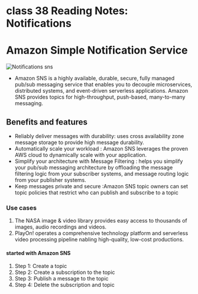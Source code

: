 # class 38 Reading Notes: Notifications

# Amazon Simple Notification Service
![Notifications sns](https://docs.aws.amazon.com/sns/latest/dg/images/sns-delivery-protocols.png)

- Amazon SNS is a highly available, durable, secure, fully managed pub/sub messaging service that enables you to decouple microservices, distributed systems, and event-driven serverless applications. Amazon SNS provides topics for high-throughput, push-based, many-to-many messaging.

## Benefits and features
- Reliably deliver messages with durability: uses cross availability zone message storage to provide high message durability.
- Automatically scale your workload : Amazon SNS leverages the proven AWS cloud to dynamically scale with your application.
- Simplify your architecture with Message Filtering :  helps you simplify your pub/sub messaging architecture by offloading the message filtering logic from your subscriber systems, and message routing logic from your publisher systems.
- Keep messages private and secure :Amazon SNS topic owners can set topic policies that restrict who can publish and subscribe to a topic

### Use cases
1. The NASA image & video library provides easy access to thousands of images, audio recordings and videos.
2. PlayOn! operates a comprehensive technology platform and serverless video processing pipeline nabling high-quality, low-cost productions.

#### started with Amazon SNS
1. Step 1: Create a topic
2. Step 2: Create a subscription to the topic
3. Step 3: Publish a message to the topic
4. Step 4: Delete the subscription and topic

